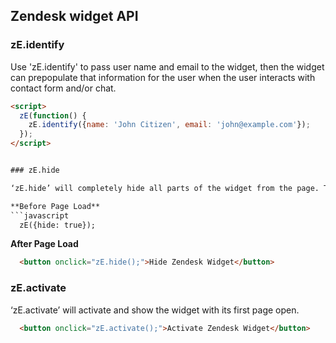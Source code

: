 ## Zendesk widget API


### zE.identify

Use 'zE.identify' to pass user name and email to the widget, then the widget can prepopulate that information for the user when the user interacts with contact form and/or chat.

```html
<script>
  zE(function() {
    zE.identify({name: 'John Citizen', email: 'john@example.com'});
  });
</script>


### zE.hide

‘zE.hide’ will completely hide all parts of the widget from the page. This can be invoked before page load or after.

**Before Page Load**
```javascript
  zE({hide: true});
```

**After Page Load**
```html
  <button onclick="zE.hide();">Hide Zendesk Widget</button>
```


### zE.activate

‘zE.activate’ will activate and show the widget with its first page open.

```html
  <button onclick="zE.activate();">Activate Zendesk Widget</button>
```
